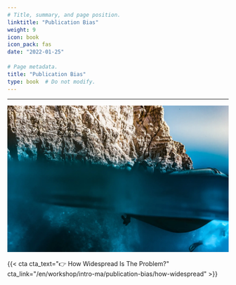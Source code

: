 ```yaml
---
# Title, summary, and page position.
linktitle: "Publication Bias"
weight: 9
icon: book
icon_pack: fas
date: "2022-01-25"

# Page metadata.
title: "Publication Bias"
type: book  # Do not modify.
---
```




<style>
code{
  color: #2a7792;
}
.hljs{
  font-size: 16px
}
.minih{
  font-size: 1px;
  margin: 0px 0px 0px 0px;
}

.highlight {
    position: relative;
}
.highlight pre {
    padding: 15px;
}
.highlight-copy-btn {
    position: absolute;
    top: 7px;
    right: 7px;
    border: 0;
    border-radius: 4px;
    padding: 5px;
    font-size: 0.7em;
    line-height: 1.8;
    color: #fff;
    background-color: #777;
    min-width: 55px;
    text-align: center;
}
.highlight-copy-btn:hover {
    background-color: #666;
}
</style>

---


![](bg.webp)


{{< cta cta_text="👉 How Widespread Is The Problem?" cta_link="/en/workshop/intro-ma/publication-bias/how-widespread" >}}

<style>
h1 {color: #2a7792;}
</style>

